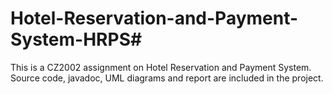 # Hotel-Reservation-and-Payment-System-HRPS#

This is a CZ2002 assignment on Hotel Reservation and Payment System.
Source code, javadoc, UML diagrams and report are included in the project.
